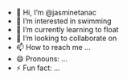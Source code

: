 - 👋 Hi, I’m @jasminetanac
- 👀 I’m interested in swimming
- 🌱 I’m currently learning to float
- 💞️ I’m looking to collaborate on 
- 📫 How to reach me ...
- 😄 Pronouns: ...
- ⚡ Fun fact: ...

<!---
jasminetanac/jasminetanac is a ✨ special ✨ repository because its `README.md` (this file) appears on your GitHub profile.
You can click the Preview link to take a look at your changes.
--->
